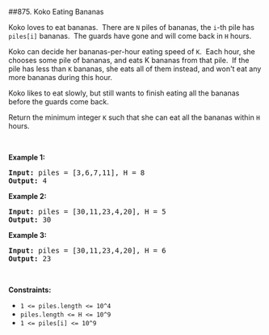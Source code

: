 ##875. Koko Eating Bananas
<p>Koko loves to eat bananas.&nbsp; There are <code>N</code>&nbsp;piles of bananas, the <code>i</code>-th&nbsp;pile has <code>piles[i]</code> bananas.&nbsp; The guards have gone and will come back in <code>H</code> hours.</p>

<p>Koko can decide her bananas-per-hour eating speed of <code>K</code>.&nbsp; Each hour, she chooses some pile of bananas, and eats K bananas from that pile.&nbsp; If the pile has less than <code>K</code> bananas, she eats all of them instead, and won&#39;t eat any more bananas during this hour.</p>

<p>Koko likes to eat slowly, but still wants to finish eating all the bananas before the guards come back.</p>

<p>Return the minimum integer <code>K</code> such that she can eat all the bananas within <code>H</code> hours.</p>

<p>&nbsp;</p>
<p><strong>Example 1:</strong></p>
<pre><strong>Input:</strong> piles = [3,6,7,11], H = 8
<strong>Output:</strong> 4
</pre><p><strong>Example 2:</strong></p>
<pre><strong>Input:</strong> piles = [30,11,23,4,20], H = 5
<strong>Output:</strong> 30
</pre><p><strong>Example 3:</strong></p>
<pre><strong>Input:</strong> piles = [30,11,23,4,20], H = 6
<strong>Output:</strong> 23
</pre>
<p>&nbsp;</p>
<p><strong>Constraints:</strong></p>

<ul>
	<li><code>1 &lt;= piles.length &lt;= 10^4</code></li>
	<li><code>piles.length &lt;= H &lt;= 10^9</code></li>
	<li><code>1 &lt;= piles[i] &lt;= 10^9</code></li>
</ul>
